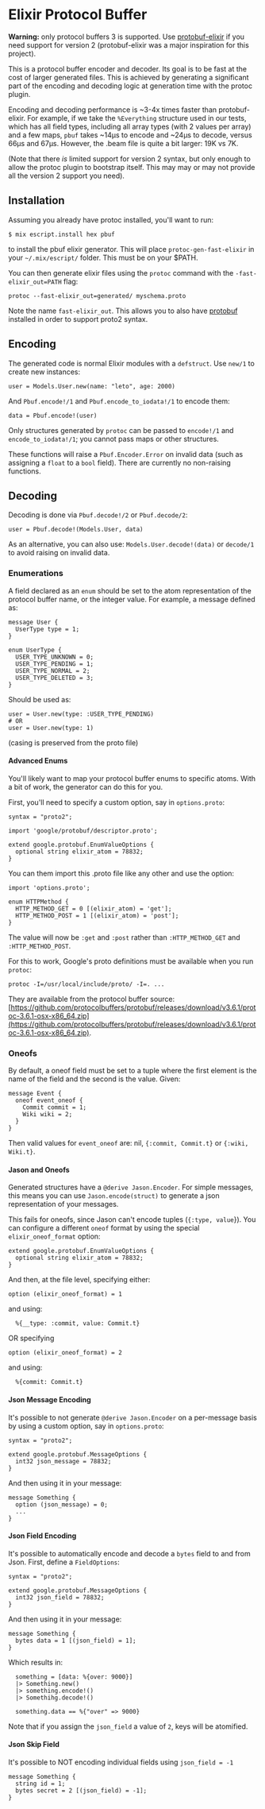 # Elixir Protocol Buffer 

**Warning:** only protocol buffers 3 is supported. Use [protobuf-elixir](https://github.com/tony612/protobuf-elixir) if you need support for version 2 (protobuf-elixir was a major inspiration for this project).

This is a protocol buffer encoder and decoder. Its goal is to be fast at the cost of larger generated files. This is achieved by generating a significant part of the encoding and decoding logic at generation time with the protoc plugin.

Encoding and decoding performance is ~3-4x times faster than protobuf-elixir. For example, if we take the `%Everything` structure used in our tests, which has all field types, including all array types (with 2 values per array) and a few maps, `pbuf` takes ~14µs to encode and ~24µs to decode, versus 66µs and 67µs. However, the .beam file is quite a bit larger: 19K vs 7K.

(Note that there _is_ limited support for version 2 syntax, but only enough to allow the protoc plugin to bootstrap itself. This may may or may not provide all the version 2 support you need).

## Installation
Assuming you already have protoc installed, you'll want to run:

    $ mix escript.install hex pbuf

to install the pbuf elixir generator. This will place `protoc-gen-fast-elixir` in your `~/.mix/escript/` folder. This must be on your $PATH.

You can then generate elixir files using the `protoc` command with the `-fast-elixir_out=PATH` flag:

    protoc --fast-elixir_out=generated/ myschema.proto 

Note the name `fast-elixir_out`. This allows you to also have [protobuf](https://github.com/tony612/protobuf-elixir) installed in order to support proto2 syntax.

## Encoding
The generated code is normal Elixir modules with a `defstruct`. Use `new/1` to create new instances:

    user = Models.User.new(name: "leto", age: 2000)

And `Pbuf.encode!/1` and `Pbuf.encode_to_iodata!/1` to encode them:

    data = Pbuf.encode!(user)

Only structures generated by `protoc` can be passed to `encode!/1` and `encode_to_iodata!/1`; you cannot pass maps or other structures.

These functions will raise a `Pbuf.Encoder.Error` on invalid data (such as assigning a `float` to a `bool` field). There are currently no non-raising functions.

## Decoding
Decoding is done via `Pbuf.decode!/2` or `Pbuf.decode/2`:
    
    user = Pbuf.decode!(Models.User, data)

As an alternative, you can also use: `Models.User.decode!(data)` or `decode/1` to avoid raising on invalid data.

### Enumerations
A field declared as an `enum` should be set to the atom representation of the protocol buffer name, or the integer value. For example, a message defined as:

    message User {
      UserType type = 1;
    }

    enum UserType {
      USER_TYPE_UNKNOWN = 0;
      USER_TYPE_PENDING = 1;
      USER_TYPE_NORMAL = 2;
      USER_TYPE_DELETED = 3;
    }

Should be used as:

    user = User.new(type: :USER_TYPE_PENDING)
    # OR
    user = User.new(type: 1)

(casing is preserved from the proto file)

#### Advanced Enums
You'll likely want to map your protocol buffer enums to specific atoms. With a bit of work, the generator can do this for you.

First, you'll need to specify a custom option, say in `options.proto`:

```
syntax = "proto2";

import 'google/protobuf/descriptor.proto';

extend google.protobuf.EnumValueOptions {
  optional string elixir_atom = 78832;
}

```

You can them import this .proto file like any other and use the option:

```
import 'options.proto';

enum HTTPMethod {
  HTTP_METHOD_GET = 0 [(elixir_atom) = 'get'];
  HTTP_METHOD_POST = 1 [(elixir_atom) = 'post'];
}
```

The value will now be `:get` and `:post` rather than `:HTTP_METHOD_GET` and `:HTTP_METHOD_POST`.

For this to work, Google's proto definitions must be available when you run `protoc`:

```
protoc -I=/usr/local/include/proto/ -I=. ...
```

They are available from the protocol buffer source: [https://github.com/protocolbuffers/protobuf/releases/download/v3.6.1/protoc-3.6.1-osx-x86_64.zip](https://github.com/protocolbuffers/protobuf/releases/download/v3.6.1/protoc-3.6.1-osx-x86_64.zip).


### Oneofs
By default, a oneof field must be set to a tuple where the first element is the name of the field and the second is the value. Given:

    message Event {
      oneof event_oneof {
        Commit commit = 1;
        Wiki wiki = 2;
      }
    }

Then valid values for `event_oneof` are: nil, `{:commit, Commit.t}` or `{:wiki, Wiki.t}`.

#### Jason and Oneofs
Generated structures have a `@derive Jason.Encoder`. For simple messages, this means you can use `Jason.encode(struct)` to generate a json representation of your messages.

This fails for oneofs, since Jason can't encode tuples (`{:type, value`}). You can configure a different `oneof` format by using the special `elixir_oneof_format` option:

```
extend google.protobuf.EnumValueOptions {
  optional string elixir_atom = 78832;
}
```

And then, at the file level, specifying either: 

```
option (elixir_oneof_format) = 1
```

and using:

```
  %{__type: :commit, value: Commit.t}
```

OR specifying

```
option (elixir_oneof_format) = 2
```

and using:

```
  %{commit: Commit.t}
```

#### Json Message Encoding
It's possible to not generate `@derive Jason.Encoder` on a per-message basis by using a custom option, say in `options.proto`:

```
syntax = "proto2";

extend google.protobuf.MessageOptions {
  int32 json_message = 78832;
}

```

And then using it in your message:

```
message Something {
  option (json_message) = 0;
  ...
}
```

#### Json Field Encoding
It's possible to automatically encode and decode a `bytes` field to and from Json. First, define a `FieldOptions`:

```
syntax = "proto2";

extend google.protobuf.MessageOptions {
  int32 json_field = 78832;
}

```

And then using it in your message:

```
message Something {
  bytes data = 1 [(json_field) = 1];
}
```

Which results in:
```
  something = [data: %{over: 9000}]
  |> Something.new()
  |> something.encode!()
  |> Somethihg.decode!()

  something.data == %{"over" => 9000}
```

Note that if you assign the `json_field` a value of `2`, keys will be atomified.

#### Json Skip Field
It's possible to NOT encoding individual fields using `json_field = -1`
```
message Something {
  string id = 1;
  bytes secret = 2 [(json_field) = -1];
}
```
